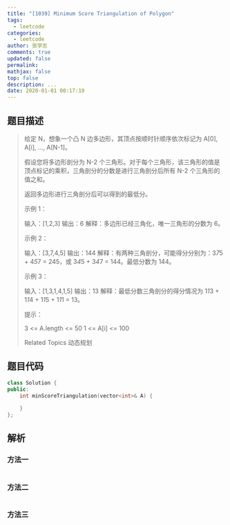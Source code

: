 ```yaml
---
title: "[1039] Minimum Score Triangulation of Polygon"
tags:
  - leetcode
categories:
  - leetcode
author: 张学志
comments: true
updated: false
permalink:
mathjax: false
top: false
description: ...
date: 2020-01-01 00:17:19
---
```


## 题目描述

> 给定 N，想象一个凸 N 边多边形，其顶点按顺时针顺序依次标记为 A[0], A[i], ..., A[N-1]。 
> 
> 假设您将多边形剖分为 N-2 个三角形。对于每个三角形，该三角形的值是顶点标记的乘积，三角剖分的分数是进行三角剖分后所有 N-2 个三角形的值之和。 
> 
> 返回多边形进行三角剖分后可以得到的最低分。 
> 
> 
> 
> 
> 
> 示例 1： 
> 
> 输入：[1,2,3]
> 输出：6
> 解释：多边形已经三角化，唯一三角形的分数为 6。
> 
> 
> 示例 2： 
> 
> 
> 
> 输入：[3,7,4,5]
> 输出：144
> 解释：有两种三角剖分，可能得分分别为：3*7*5 + 4*5*7 = 245，或 3*4*5 + 3*4*7 = 144。最低分数为 144。
> 
> 
> 示例 3： 
> 
> 输入：[1,3,1,4,1,5]
> 输出：13
> 解释：最低分数三角剖分的得分情况为 1*1*3 + 1*1*4 + 1*1*5 + 1*1*1 = 13。
> 
> 
> 
> 
> 提示： 
> 
> 
> 3 <= A.length <= 50 
> 1 <= A[i] <= 100 
> 
> Related Topics 动态规划

## 题目代码

```cpp
class Solution {
public:
    int minScoreTriangulation(vector<int>& A) {
        
    }
};
```

## 解析

### 方法一

```cpp

```

### 方法二

```cpp

```

### 方法三

```cpp

```

